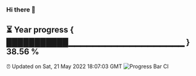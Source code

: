 ### Hi there 👋
⏳ Year progress { ███████████▁▁▁▁▁▁▁▁▁▁▁▁▁▁▁▁▁▁▁ } 38.56 %
---
⏰ Updated on Sat, 21 May 2022 18:07:03 GMT
![Progress Bar CI](https://github.com/Moyi321/Moyi321/workflows/Progress%20Bar%20CI/badge.svg)

